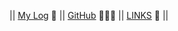 ---
---
|| [My Log](TXT/mylog.txt) 📄 || [GitHub](https://github.com/divieurora) 🧑🏻‍💻 || [LINKS](LINKS/) 🔗 ||
